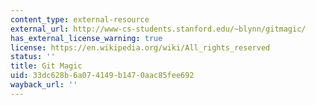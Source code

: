 ```yaml
---
content_type: external-resource
external_url: http://www-cs-students.stanford.edu/~blynn/gitmagic/
has_external_license_warning: true
license: https://en.wikipedia.org/wiki/All_rights_reserved
status: ''
title: Git Magic
uid: 33dc628b-6a07-4149-b147-0aac85fee692
wayback_url: ''
---
```


